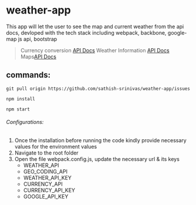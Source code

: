 # weather-app
This app will let the user to see the map and current weather from the api docs, devloped with the tech stack including webpack, backbone, google-map js api, bootstrap

> Currency conversion [API Docs](http://api.forex/)
> Weather Information [API Docs](https://openweathermap.org/api)
> Maps[API Docs](https://developers.google.com/maps/documentation/javascript)


## commands:
```
git pull origin https://github.com/sathish-srinivas/weather-app/issues

npm install

npm start

```
###### Configurations:
1. Once the installation before running the code kindly provide necessary values for the environment values
2. Navigate to the root folder
3. Open the file webpack.config.js, update the necessary url & its keys
    - WEATHER_API
    - GEO_CODING_API
    - WEATHER_API_KEY
    - CURRENCY_API
    - CURRENCY_API_KEY
    - GOOGLE_API_KEY

